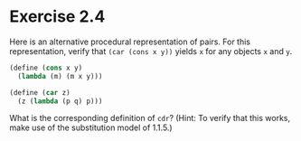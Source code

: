 # Exercise 2.4

Here is an alternative procedural representation of pairs. For this
representation, verify that `(car (cons x y))` yields `x` for any objects `x`
and `y`.

```scheme
(define (cons x y)
  (lambda (m) (m x y)))

(define (car z)
  (z (lambda (p q) p)))
```

What is the corresponding definition of `cdr`? (Hint: To verify that this works,
make use of the substitution model of 1.1.5.)
